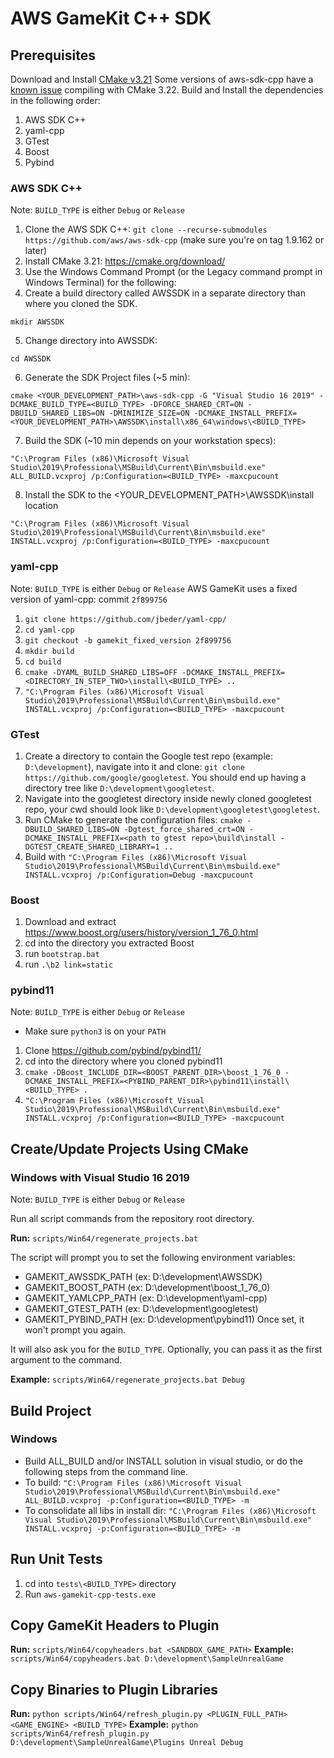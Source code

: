 # AWS GameKit C++ SDK

## Prerequisites
Download and Install [CMake v3.21](https://cmake.org/download/)
Some versions of aws-sdk-cpp have a [known issue](https://github.com/aws/aws-sdk-cpp/issues/1820) compiling with CMake 3.22.
Build and Install the dependencies in the following order:

1. AWS SDK C++
2. yaml-cpp
3. GTest
4. Boost
5. Pybind

### AWS SDK C++
Note: `BUILD_TYPE` is either `Debug` or `Release`

1. Clone the AWS SDK C++: `git clone --recurse-submodules https://github.com/aws/aws-sdk-cpp` (make sure you're on tag 1.9.162 or later)
2. Install CMake 3.21: https://cmake.org/download/
3. Use the Windows Command Prompt (or the Legacy command prompt in Windows Terminal) for the following:
4. Create a build directory called AWSSDK in a separate directory than where you cloned the SDK.

```
mkdir AWSSDK
```

5. Change directory into AWSSDK:

```
cd AWSSDK
```

6. Generate the SDK Project files (~5 min):

```
cmake <YOUR_DEVELOPMENT_PATH>\aws-sdk-cpp -G "Visual Studio 16 2019" -DCMAKE_BUILD_TYPE=<BUILD_TYPE> -DFORCE_SHARED_CRT=ON -DBUILD_SHARED_LIBS=ON -DMINIMIZE_SIZE=ON -DCMAKE_INSTALL_PREFIX=<YOUR_DEVELOPMENT_PATH>\AWSSDK\install\x86_64\windows\<BUILD_TYPE>
```

7. Build the SDK (~10 min depends on your workstation specs):

```
"C:\Program Files (x86)\Microsoft Visual Studio\2019\Professional\MSBuild\Current\Bin\msbuild.exe" ALL_BUILD.vcxproj /p:Configuration=<BUILD_TYPE> -maxcpucount
```

8. Install the SDK to the <YOUR_DEVELOPMENT_PATH>\AWSSDK\install location

```
"C:\Program Files (x86)\Microsoft Visual Studio\2019\Professional\MSBuild\Current\Bin\msbuild.exe" INSTALL.vcxproj /p:Configuration=<BUILD_TYPE> -maxcpucount
```

### yaml-cpp
Note: `BUILD_TYPE` is either `Debug` or `Release`
AWS GameKit uses a fixed version of yaml-cpp: commit `2f899756`

1. `git clone https://github.com/jbeder/yaml-cpp/`
1. `cd yaml-cpp`
1. `git checkout -b gamekit_fixed_version 2f899756`
1. `mkdir build`
1. `cd build`
1. `cmake -DYAML_BUILD_SHARED_LIBS=OFF -DCMAKE_INSTALL_PREFIX=<DIRECTORY_IN_STEP_TWO>\install\<BUILD_TYPE> ..`
1. `"C:\Program Files (x86)\Microsoft Visual Studio\2019\Professional\MSBuild\Current\Bin\msbuild.exe" INSTALL.vcxproj /p:Configuration=<BUILD_TYPE> -maxcpucount`

### GTest
1. Create a directory to contain the Google test repo (example: `D:\development`), navigate into it and clone: `git clone https://github.com/google/googletest`. You should end up having a directory tree like `D:\development\googletest`.
2. Navigate into the googletest directory inside newly cloned googletest repo, your cwd should look like `D:\development\googletest\googletest`.
3. Run CMake to generate the configuration files: `cmake -DBUILD_SHARED_LIBS=ON -Dgtest_force_shared_crt=ON -DCMAKE_INSTALL_PREFIX=<path to gtest repo>\build\install -DGTEST_CREATE_SHARED_LIBRARY=1 ..`
4. Build with `"C:\Program Files (x86)\Microsoft Visual Studio\2019\Professional\MSBuild\Current\Bin\msbuild.exe" INSTALL.vcxproj /p:Configuration=Debug -maxcpucount`


### Boost
1. Download and extract https://www.boost.org/users/history/version_1_76_0.html
2. cd into the directory you extracted Boost
3. run `bootstrap.bat`
4. run `.\b2 link=static`

### pybind11
Note: `BUILD_TYPE` is either `Debug` or `Release`
- Make sure `python3` is on your `PATH`

1. Clone https://github.com/pybind/pybind11/
2. cd into the directory where you cloned pybind11
3. `cmake -DBoost_INCLUDE_DIR=<BOOST_PARENT_DIR>\boost_1_76_0 -DCMAKE_INSTALL_PREFIX=<PYBIND_PARENT_DIR>\pybind11\install\<BUILD_TYPE> .`
4. `"C:\Program Files (x86)\Microsoft Visual Studio\2019\Professional\MSBuild\Current\Bin\msbuild.exe" INSTALL.vcxproj /p:Configuration=<BUILD_TYPE> -maxcpucount`

## Create/Update Projects Using CMake
### Windows with Visual Studio 16 2019

Note: `BUILD_TYPE` is either `Debug` or `Release`

Run all script commands from the repository root directory.

**Run:** `scripts/Win64/regenerate_projects.bat`

The script will prompt you to set the following environment variables:

- GAMEKIT_AWSSDK_PATH (ex: D:\development\AWSSDK)
- GAMEKIT_BOOST_PATH (ex: D:\development\boost_1_76_0)
- GAMEKIT_YAMLCPP_PATH (ex: D:\development\yaml-cpp)
- GAMEKIT_GTEST_PATH (ex: D:\development\googletest)
- GAMEKIT_PYBIND_PATH (ex: D:\development\pybind11)
  Once set, it won't prompt you again.

It will also ask you for the `BUILD_TYPE`. Optionally, you can pass it as the first argument to the command.

**Example:** `scripts/Win64/regenerate_projects.bat Debug`

## Build Project

### Windows
- Build ALL_BUILD and/or INSTALL solution in visual studio, or do the following steps from the command line.
- To build: `"C:\Program Files (x86)\Microsoft Visual Studio\2019\Professional\MSBuild\Current\Bin\msbuild.exe" ALL_BUILD.vcxproj -p:Configuration=<BUILD_TYPE> -m`
- To consolidate all libs in install dir: `"C:\Program Files (x86)\Microsoft Visual Studio\2019\Professional\MSBuild\Current\Bin\msbuild.exe" INSTALL.vcxproj -p:Configuration=<BUILD_TYPE> -m`

## Run Unit Tests
1. cd into `tests\<BUILD_TYPE>` directory
2. Run `aws-gamekit-cpp-tests.exe`

## Copy GameKit Headers to Plugin
**Run:** `scripts/Win64/copyheaders.bat <SANDBOX_GAME_PATH>`
**Example:** `scripts/Win64/copyheaders.bat D:\development\SampleUnrealGame`

## Copy Binaries to Plugin Libraries
**Run:** `python scripts/Win64/refresh_plugin.py <PLUGIN_FULL_PATH> <GAME_ENGINE> <BUILD_TYPE>`
**Example:** `python scripts/Win64/refresh_plugin.py D:\development\SampleUnrealGame\Plugins Unreal Debug`
